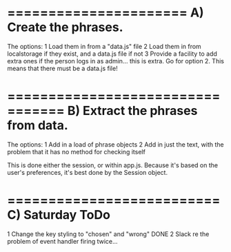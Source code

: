 ======================
A) Create the phrases.
======================
The options:
1 Load them in from a "data.js" file
2 Load them in from localstorage if they exist, and a data.js file if not
3 Provide a facility to add extra ones if the person logs in as admin... this is extra.
  Go for option 2. This means that there must be a data.js file!

=================================
B) Extract the phrases from data.
=================================
The options:
1 Add in a load of phrase objects
2 Add in just the text, with the problem that it has no method for checking itself

This is done either the session, or within app.js. Because it's based on the user's preferences, it's best done by the Session object.

==========================
C) Saturday ToDo
==========================
1 Change the key styling to "chosen" and "wrong"          DONE
2 Slack re the problem of event handler firing twice...   
